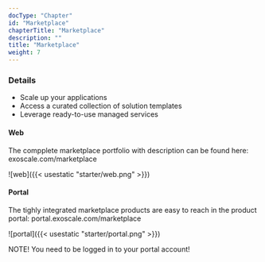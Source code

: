 ```yaml
---
docType: "Chapter"
id: "Marketplace"
chapterTitle: "Marketplace"
description: ""
title: "Marketplace"
weight: 7
---
```


### **Details**

- Scale up your applications
- Access a curated collection of solution templates
- Leverage ready-to-use managed services

#### **Web**
The compplete marketplace portfolio with description can be found here: exoscale.com/marketplace

![web]({{< usestatic "starter/web.png" >}})

#### **Portal**
The tighly integrated marketplace products are easy to reach in the product portal: portal.exoscale.com/marketplace

![portal]({{< usestatic "starter/portal.png" >}})

NOTE! You need to be logged in to your portal account!